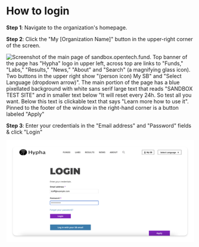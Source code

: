 # How to login

**Step 1**: Navigate to the organization's homepage.

**Step 2**: Click the "My \[Organization Name]" button in the upper-right corner of the screen.

![Screenshot of the main page of sandbox.opentech.fund.  Top banner of the page has "Hypha" logo in upper left, across top are links to "Funds," "Labs," "Results," "News," "About" and "Search" (a magnifying glass icon).  Two buttons in the upper right show "(person icon) My SB" and "Select Language (dropdown arrow)". The main portion of the page has a blue pixellated background with white sans serif large text that reads "SANDBOX TEST SITE" and in smaller text below "It will reset every 24h. So test all you want.  Below this text is clickable text that says "Learn more how to use it".  Pinned to the footer of the window in the right-hand corner is a button labeled "Apply"](../assets/how-to-login-nav.png)


**Step 3**: Enter your credentials in the "Email address" and "Password" fields & click "Login"

![Screenshot of the login page of sandbox.opentech.fund, as above, but with "Email address" and "Password" text-entry boxes filled in with "staff@example.com"](../assets/how-to-login-login-page.png)
